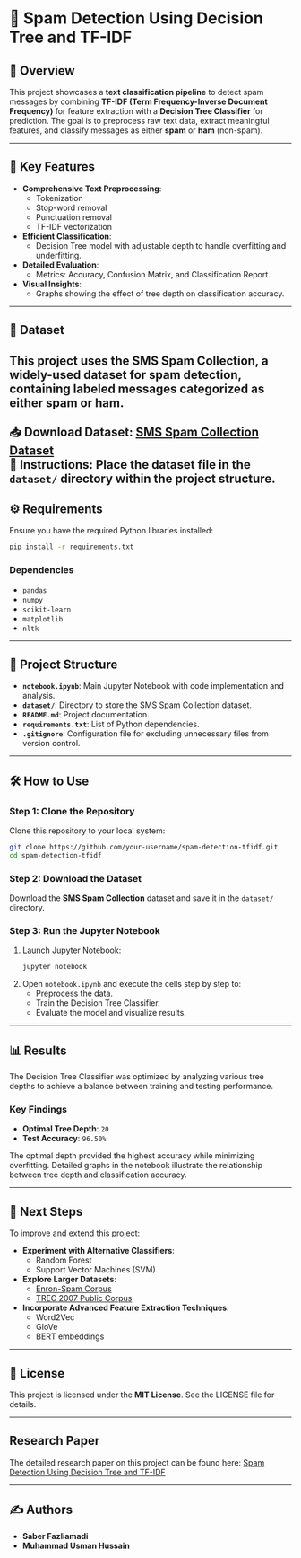 # 📧 Spam Detection Using Decision Tree and TF-IDF

## 📌 Overview
This project showcases a **text classification pipeline** to detect spam messages by combining **TF-IDF (Term Frequency-Inverse Document Frequency)** for feature extraction with a **Decision Tree Classifier** for prediction. The goal is to preprocess raw text data, extract meaningful features, and classify messages as either **spam** or **ham** (non-spam).

---

## 🚀 Key Features
- **Comprehensive Text Preprocessing**:
  - Tokenization
  - Stop-word removal
  - Punctuation removal
  - TF-IDF vectorization
- **Efficient Classification**:
  - Decision Tree model with adjustable depth to handle overfitting and underfitting.
- **Detailed Evaluation**:
  - Metrics: Accuracy, Confusion Matrix, and Classification Report.
- **Visual Insights**:
  - Graphs showing the effect of tree depth on classification accuracy.

---

## 📂 Dataset
This project uses the **SMS Spam Collection**, a widely-used dataset for spam detection, containing labeled messages categorized as either **spam** or **ham**.
<br>
<br>
📥 **Download Dataset**: [SMS Spam Collection Dataset](https://archive.ics.uci.edu/ml/datasets/sms+spam+collection)
<br>
📁 **Instructions**: Place the dataset file in the `dataset/` directory within the project structure.
<br>
---

## ⚙️ Requirements
Ensure you have the required Python libraries installed:
```bash
pip install -r requirements.txt
```

### Dependencies
- `pandas`
- `numpy`
- `scikit-learn`
- `matplotlib`
- `nltk`

---

## 📁 Project Structure
- **`notebook.ipynb`**: Main Jupyter Notebook with code implementation and analysis.
- **`dataset/`**: Directory to store the SMS Spam Collection dataset.
- **`README.md`**: Project documentation.
- **`requirements.txt`**: List of Python dependencies.
- **`.gitignore`**: Configuration file for excluding unnecessary files from version control.

---

## 🛠️ How to Use

### Step 1: Clone the Repository
Clone this repository to your local system:
```bash
git clone https://github.com/your-username/spam-detection-tfidf.git
cd spam-detection-tfidf
```

### Step 2: Download the Dataset
Download the **SMS Spam Collection** dataset and save it in the `dataset/` directory.

### Step 3: Run the Jupyter Notebook
1. Launch Jupyter Notebook:
   ```bash
   jupyter notebook
   ```
2. Open `notebook.ipynb` and execute the cells step by step to:
   - Preprocess the data.
   - Train the Decision Tree Classifier.
   - Evaluate the model and visualize results.

---

## 📊 Results
The Decision Tree Classifier was optimized by analyzing various tree depths to achieve a balance between training and testing performance.

### Key Findings
- **Optimal Tree Depth**: `20`
- **Test Accuracy**: `96.50%`

The optimal depth provided the highest accuracy while minimizing overfitting. Detailed graphs in the notebook illustrate the relationship between tree depth and classification accuracy.

---

## 🌟 Next Steps
To improve and extend this project:
- **Experiment with Alternative Classifiers**:
  - Random Forest
  - Support Vector Machines (SVM)
- **Explore Larger Datasets**:
  - [Enron-Spam Corpus](http://www.aueb.gr/users/ion/data/enron-spam/)
  - [TREC 2007 Public Corpus](http://plg.uwaterloo.ca/~gvcormac/treccorpus07/)
- **Incorporate Advanced Feature Extraction Techniques**:
  - Word2Vec
  - GloVe
  - BERT embeddings

---

## 📜 License
This project is licensed under the **MIT License**. See the LICENSE file for details.

---

## Research Paper

The detailed research paper on this project can be found here:
[Spam Detection Using Decision Tree and TF-IDF](https://github.com/saberfazliahmadi/spam-detection-tfidf/blob/main/docs/Spam_Detection_Paper.md)

---

## ✍️ Authors
- **Saber Fazliamadi**
- **Muhammad Usman Hussain**

